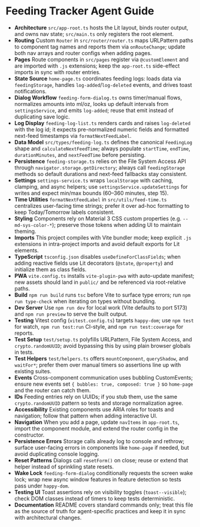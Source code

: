 # Feeding Tracker Agent Guide
- **Architecture** `src/app-root.ts` hosts the Lit layout, binds router output, and owns nav state; `src/main.ts` only registers the root element.
- **Routing** Custom `Router` in `src/router/router.ts` maps URLPattern paths to component tag names and reports them via `onRouteChange`; update both nav arrays and router configs when adding pages.
- **Pages** Route components in `src/pages` register via `@customElement` and are imported with `.js` extensions; keep the `app-root.ts` side-effect imports in sync with router entries.
- **State Source** `home-page.ts` coordinates feeding logs: loads data via `feedingStorage`, handles `log-added`/`log-deleted` events, and drives toast notifications.
- **Dialog Workflow** `feeding-form-dialog.ts` owns timer/manual flows, normalizes amounts into ml/oz, looks up default intervals from `settingsService`, and emits `log-added`; reuse that emit instead of duplicating save logic.
- **Log Display** `feeding-log-list.ts` renders cards and raises `log-deleted` with the log id; it expects pre-normalized numeric fields and formatted next-feed timestamps via `formatNextFeedLabel`.
- **Data Model** `src/types/feeding-log.ts` defines the canonical `FeedingLog` shape and `calculateNextFeedTime`; always populate `startTime`, `endTime`, `durationMinutes`, and `nextFeedTime` before persisting.
- **Persistence** `feeding-storage.ts` relies on the File System Access API through `navigator.storage.getDirectory`; always call `feedingStorage` methods so default durations and next-feed fallbacks stay consistent.
- **Settings** `settings-service.ts` wraps `localStorage` with caching, clamping, and async helpers; use `settingsService.updateSettings` for writes and expect min/max bounds (60–360 minutes, step 15).
- **Time Utilities** `formatNextFeedLabel` in `src/utils/feed-time.ts` centralizes user-facing time strings; prefer it over ad-hoc formatting to keep Today/Tomorrow labels consistent.
- **Styling** Components rely on Material 3 CSS custom properties (e.g. `--md-sys-color-*`); preserve those tokens when adding UI to maintain theming.
- **Imports** This project compiles with Vite bundler mode; keep explicit `.js` extensions in intra-project imports and avoid default exports for Lit elements.
- **TypeScript** `tsconfig.json` disables `useDefineForClassFields`; when adding reactive fields use Lit decorators (`@state`, `@property`) and initialize them as class fields.
- **PWA** `vite.config.ts` installs `vite-plugin-pwa` with auto-update manifest; new assets should land in `public/` and be referenced via root-relative paths.
- **Build** `npm run build` runs `tsc` before Vite to surface type errors; run `npm run type-check` when iterating on types without bundling.
- **Dev Server** Use `npm run dev` for local work (Vite defaults to port 5173) and `npm run preview` to serve the built output.
- **Testing** Vitest config (`vitest.config.ts`) targets `happy-dom`; use `npm test` for watch, `npm run test:run` CI-style, and `npm run test:coverage` for reports.
- **Test Setup** `test/setup.ts` polyfills URLPattern, File System Access, and `crypto.randomUUID`; avoid bypassing this by using plain browser globals in tests.
- **Test Helpers** `test/helpers.ts` offers `mountComponent`, `queryShadow`, and `waitFor*`; prefer them over manual timers so assertions line up with existing suites.
- **Events** Cross-component communication uses bubbling CustomEvents; ensure new events set `{ bubbles: true, composed: true }` so `home-page` and the router can catch them.
- **IDs** Feeding entries rely on UUIDs; if you stub them, use the same `crypto.randomUUID` pattern so tests and storage normalization agree.
- **Accessibility** Existing components use ARIA roles for toasts and navigation; follow that pattern when adding interactive UI.
- **Navigation** When you add a page, update `navItems` in `app-root.ts`, import the component module, and extend the router config in the constructor.
- **Persistence Errors** Storage calls already log to console and rethrow; surface user-facing errors in components like `home-page` if needed, but avoid duplicating console logging.
- **Reset Patterns** Dialogs call `resetForm()` on close; reuse or extend that helper instead of sprinkling state resets.
- **Wake Lock** `feeding-form-dialog` conditionally requests the screen wake lock; wrap new async window features in feature detection so tests pass under `happy-dom`.
- **Testing UI** Toast assertions rely on visibility toggles (`toast--visible`); check DOM classes instead of timers to keep tests deterministic.
- **Documentation** README covers standard commands only; treat this file as the source of truth for agent-specific practices and keep it in sync with architectural changes.
